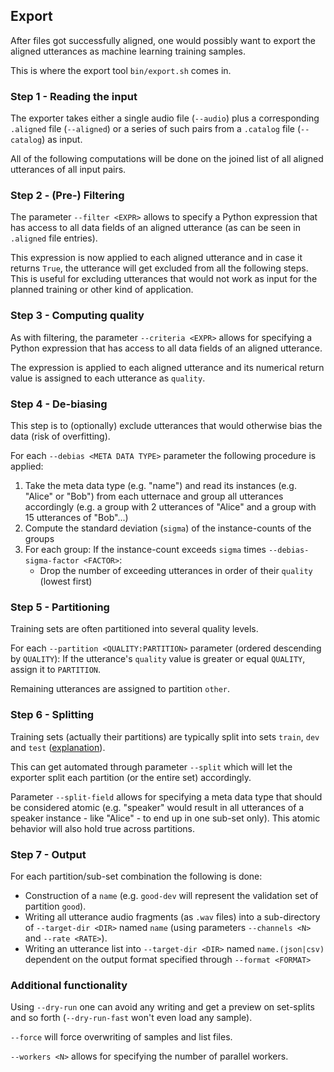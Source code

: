 ## Export

After files got successfully aligned, one would possibly want to export the aligned utterances
as machine learning training samples.

This is where the export tool `bin/export.sh` comes in.

### Step 1 - Reading the input

The exporter takes either a single audio file (`--audio`) 
plus a corresponding `.aligned` file (`--aligned`) or a series
of such pairs from a `.catalog` file (`--catalog`) as input.

All of the following computations will be done on the joined list of all aligned
utterances of all input pairs.

### Step 2 - (Pre-) Filtering

The parameter `--filter <EXPR>` allows to specify a Python expression that has access
to all data fields of an aligned utterance (as can be seen in `.aligned` file entries).

This expression is now applied to each aligned utterance and in case it returns `True`,
the utterance will get excluded from all the following steps. 
This is useful for excluding utterances that would not work as input for the planned
training or other kind of application.

### Step 3 - Computing quality

As with filtering, the parameter `--criteria <EXPR>` allows for specifying a Python 
expression that has access to all data fields of an aligned utterance.

The expression is applied to each aligned utterance and its numerical return 
value is assigned to each utterance as `quality`.

### Step 4 - De-biasing

This step is to (optionally) exclude utterances that would otherwise bias the data
(risk of overfitting).

For each `--debias <META DATA TYPE>` parameter the following procedure is applied:
1. Take the meta data type (e.g. "name") and read its instances (e.g. "Alice" or "Bob")
from each utternace and group all utterances accordingly
(e.g. a group with 2 utterances of "Alice" and a group with 15 utterances of "Bob"...)
2. Compute the standard deviation (`sigma`) of the instance-counts of the groups
3. For each group: If the instance-count exceeds `sigma` times `--debias-sigma-factor <FACTOR>`:
    - Drop the number of exceeding utterances in order of their `quality` (lowest first)
    
### Step 5 - Partitioning

Training sets are often partitioned into several quality levels.

For each `--partition <QUALITY:PARTITION>` parameter (ordered descending by `QUALITY`):
If the utterance's `quality` value is greater or equal `QUALITY`, assign it to `PARTITION`.

Remaining utterances are assigned to partition `other`.

### Step 6 - Splitting

Training sets (actually their partitions) are typically split into sets `train`, `dev` 
and `test` ([explanation](https://en.wikipedia.org/wiki/Training,_validation,_and_test_sets)).

This can get automated through parameter `--split` which will let the exporter split each
partition (or the entire set) accordingly.

Parameter `--split-field` allows for specifying a meta data type that should be considered 
atomic (e.g. "speaker" would result in all utterances of a speaker 
instance - like "Alice" - to end up in one sub-set only). This atomic behavior will also hold
true across partitions.

### Step 7 - Output

For each partition/sub-set combination the following is done:
 - Construction of a `name` (e.g. `good-dev` will represent the validation set of partition `good`).
 - Writing all utterance audio fragments (as `.wav` files) into a sub-directory of `--target-dir <DIR>`
 named `name` (using parameters `--channels <N>` and `--rate <RATE>`).
 - Writing an utterance list into `--target-dir <DIR>` named `name.(json|csv)` dependent on the
 output format specified through `--format <FORMAT>`
 
### Additional functionality

Using `--dry-run` one can avoid any writing and get a preview on set-splits and so forth
(`--dry-run-fast` won't even load any sample).

`--force` will force overwriting of samples and list files.

`--workers <N>` allows for specifying the number of parallel workers.